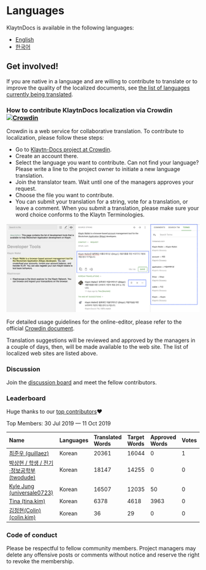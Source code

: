 # Languages

KlaytnDocs is available in the following languages:

* [English](https://docs.klaytn.com)
* [한국어](https://ko.docs.klaytn.com)

## Get involved! <a id="get-involved"></a>

If you are native in a language and are willing to contribute to translate or to improve the quality of the localized documents, see [the list of languages currently being translated](https://crowdin.com/project/klaytn-docs).

### How to contribute KlaytnDocs localization via Crowdin [![Crowdin](https://badges.crowdin.net/klaytn-docs/localized.svg)](https://crowdin.com/project/klaytn-docs) <a id="how-to-contribute-klaytndocs-localization-via-crowdin-crowdin-https-badges-crowd"></a>

Crowdin is a web service for collaborative translation. To contribute to localization, please follow these steps:

* Go to [Klaytn-Docs project at Crowdin](https://crowdin.com/project/klaytn-docs).
* Create an account there.
* Select the language you want to contribute. Can not find your language? Please write a line to the project owner to initiate a new language translation.
* Join the translator team. Wait until one of the managers approves your request.
* Choose the file you want to contribute.
* You can submit your translation for a string, vote for a translation, or leave a comment. When you submit a translation, please make sure your word choice conforms to the Klaytn Terminologies.

![](../.gitbook/assets/crowdin-editor.png)

For detailed usage guidelines for the online-editor, please refer to the official [Crowdin document](https://support.crowdin.com/online-editor/).

Translation suggestions will be reviewed and approved by the managers in a couple of days, then, will be made available to the web site. The list of localized web sites are listed above.

### Discussion <a id="discussion"></a>

Join the [discussion board](https://crowdin.com/project/klaytn-docs/discussions) and meet the fellow contributors.

### Leaderboard <a id="leaderboard"></a>

Huge thanks to our [top contributors](https://crowdin.com/project/klaytn-docs/reports)❤️

Top Members: 30 Jul 2019 — 11 Oct 2019

| Name | Languages | Translated Words | Target Words | Approved Words | Votes |
| :--- | :--- | :--- | :--- | :--- | :--- |
| [최준우 \(guillaez\)](https://crowdin.com/profile/guillaez) | Korean | 20361 | 16044 | 0 | 1 |
| [박상현 / 학생 / 전기·정보공학부 \(twodude\)](https://crowdin.com/profile/twodude) | Korean | 18147 | 14255 | 0 | 0 |
| [Kyle Jung \(universale0723\)](https://crowdin.com/profile/universale0723) | Korean | 16507 | 12035 | 50 | 0 |
| [Tina \(tina.kim\)](https://crowdin.com/profile/tina.kim) | Korean | 6378 | 4618 | 3963 | 0 |
| [김정현\(Colin\) \(colin.kim\)](https://crowdin.com/profile/colin.kim) | Korean | 36 | 29 | 0 | 0 |

### Code of conduct <a id="code-of-conduct"></a>

Please be respectful to fellow community members. Project managers may delete any offensive posts or comments without notice and reserve the right to revoke the membership.

